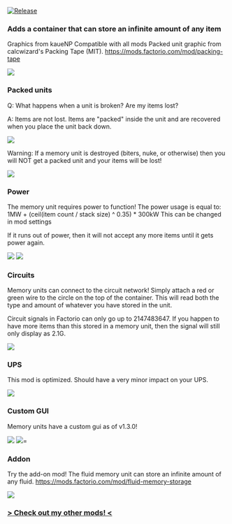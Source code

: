 [![Release](https://github.com/notnotmelon/memory-storage/actions/workflows/release.yml/badge.svg?branch=main)](https://github.com/notnotmelon/memory-storage/actions/workflows/release.yml)

### Adds a container that can store an infinite amount of any item

Graphics from kaueNP
Compatible with all mods
Packed unit graphic from calcwizard's Packing Tape (MIT). https://mods.factorio.com/mod/packing-tape

![](https://mods-data.factorio.com/assets/4b89c9d3e7ae1cbb8457f0ae75444976ee64570f.png)
### Packed units
Q: What happens when a unit is broken? Are my items lost?

A: Items are not lost. Items are "packed" inside the unit and are recovered when you place the unit back down.

![](https://i.imgur.com/EHCHCwE.png)

Warning: If a memory unit is destroyed (biters, nuke, or otherwise) then you will NOT get a packed unit and your items will be lost!

![](https://mods-data.factorio.com/assets/4b89c9d3e7ae1cbb8457f0ae75444976ee64570f.png)
### Power
The memory unit requires power to function!
The power usage is equal to:
1MW + (ceil(item count / stack size) ^ 0.35) * 300kW
This can be changed in mod settings

If it runs out of power, then it will not accept any more items until it gets power again.

![](https://i.imgur.com/W2Qxm3F.png)
![](https://mods-data.factorio.com/assets/4b89c9d3e7ae1cbb8457f0ae75444976ee64570f.png)
### Circuits
Memory units can connect to the circuit network! Simply attach a red or green wire to the circle on the top of the container.
This will read both the type and amount of whatever you have stored in the unit.

Circuit signals in Factorio can only go up to 2147483647. If you happen to have more items than this stored in a memory unit, then the signal will still only display as 2.1G.

![](https://mods-data.factorio.com/assets/4b89c9d3e7ae1cbb8457f0ae75444976ee64570f.png)
### UPS
This mod is optimized. Should have a very minor impact on your UPS.

![](https://mods-data.factorio.com/assets/4b89c9d3e7ae1cbb8457f0ae75444976ee64570f.png)
### Custom GUI
Memory units have a custom gui as of v1.3.0!

![](https://i.imgur.com/4kRuViS.png)
![](https://mods-data.factorio.com/assets/4b89c9d3e7ae1cbb8457f0ae75444976ee64570f.png)=
### Addon
Try the add-on mod! The fluid memory unit can store an infinite amount of any fluid.
https://mods.factorio.com/mod/fluid-memory-storage

![](https://mods-data.factorio.com/assets/4b89c9d3e7ae1cbb8457f0ae75444976ee64570f.png)

### [> Check out my other mods! <](https://mods.factorio.com/user/notnotmelon)
